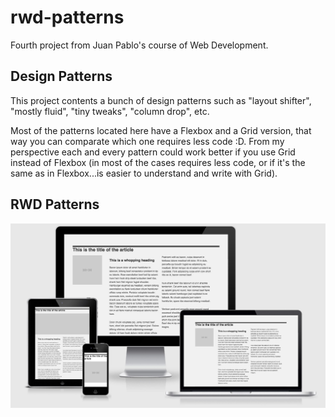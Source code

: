 # rwd-patterns
Fourth project from Juan Pablo's course of Web Development.

## Design Patterns
This project contents a bunch of design patterns such as "layout shifter", "mostly fluid", "tiny tweaks", "column drop", etc.

Most of the patterns located here have a Flexbox and a Grid version, that way you can comparate which one requires less code :D. From my perspective each and every pattern could work better if you use Grid instead of Flexbox (in most of the cases requires less code, or if it's the same as in Flexbox...is easier to understand and write with Grid).

## RWD Patterns
![](assets/rwd-patterns.jpg)
